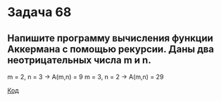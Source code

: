 # Задача 68
## Напишите программу вычисления функции Аккермана с помощью рекурсии. Даны два неотрицательных числа m и n.
m = 2, n = 3 -> A(m,n) = 9 m = 3, n = 2 -> A(m,n) = 29

[Код]()